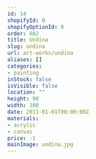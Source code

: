 ```yaml
---
id: 14
shopifyId: 0
shopifyOptionId: 0
order: 602
title: Undina
slug: undina
url: art-works/undina
aliases: []
categories:
- painting
inStock: false
isVisible: false
location: ""
height: 90
width: 100
date: 2011-01-01T00:00:00Z
materials:
- acrylic
- canvas
price: -1
mainImage: undina.jpg
---
```

